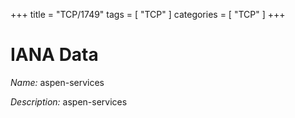 +++
title = "TCP/1749"
tags = [ "TCP" ]
categories = [ "TCP" ]
+++

# IANA Data

_Name:_ aspen-services

_Description:_ aspen-services

